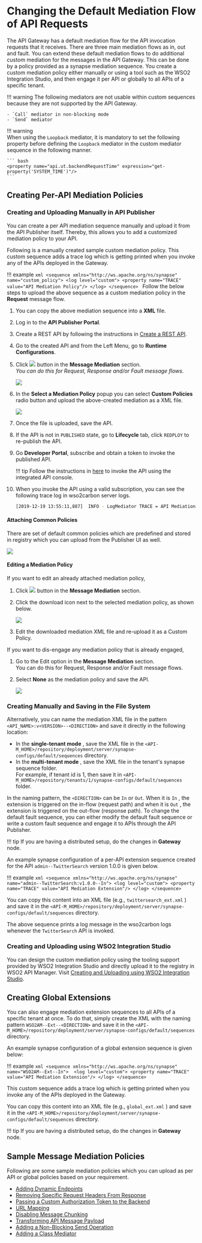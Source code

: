 # Changing the Default Mediation Flow of API Requests

The API Gateway has a default mediation flow for the API invocation requests that it receives. There are three main mediation
flows as in, out and fault. You can extend these default mediation flows to do additional custom mediation for the messages in the API Gateway. This can be done by a policy provided as a synapse mediation sequence. You create a custom mediation policy either manually or using a tool such as the WSO2 Integration Studio, and then engage it per API or globally to all APIs of a specific tenant. 

!!! warning
    The following mediators are not usable within custom sequences because they are not supported by the API Gateway.

    - `Call` mediator in non-blocking mode
    - `Send` mediator

!!! warning    
    When using the `Loopback` mediator, it is mandatory to set the following property before defining the `Loopback` 
    mediator in the custom mediator sequence in the following manner.

    ``` bash
    <property name="api.ut.backendRequestTime" expression="get-property('SYSTEM_TIME')"/>
    ```

## Creating Per-API Mediation Policies

### Creating and Uploading Manually in API Publisher

You can create a per API mediation sequence manually and upload it from the API Publisher itself. Thereby, this allows 
you to add a customized mediation policy to your API. 

Following is a manually created sample custom mediation policy. This custom sequence adds a trace log which is getting printed when you invoke any of the APIs deployed in the Gateway.

!!! example
    ```xml
    <sequence xmlns="http://ws.apache.org/ns/synapse" name="custom_policy">
      <log level="custom">
        <property name="TRACE" value="API Mediation Policy"/>
      </log>
    </sequence>
    ```
Follow the below steps to upload the above sequence as a custom mediation policy in the **Request** message flow.

1.  You can copy the above mediation sequence into a **XML** file.
2.  Log in to the **API Publisher Portal**.
3.  Create a REST API by following the instructions in [Create a REST API]({{base_path}}/Learn/DesignAPI/CreateAPI/create-a-rest-api/).
4.  Go to the created API and from the Left Menu, go to **Runtime Configurations**.
5.  Click [![]({{base_path}}/assets/img/Learn/APIGateway/MessageMediation/edit-button.png)]({{base_path}}/assets/img/Learn/APIGateway/MessageMediation/edit-button.png) button in the **Message Mediation** section.  
*You can do this for Request, Response and/or Fault message flows.*     
  
    [![]({{base_path}}/assets/img/Learn/APIGateway/MessageMediation/edit-mediation.png)]({{base_path}}/assets/img/Learn/APIGateway/MessageMediation/edit-mediation.png)  

6.  In the **Select a Mediation Policy** popup you can select **Custom Policies** radio button and upload the above-created mediation as a XML file.  

    [![]({{base_path}}/assets/img/Learn/APIGateway/MessageMediation/upload-mediation.png)]({{base_path}}/assets/img/Learn/APIGateway/MessageMediation/upload-mediation.png)

7.  Once the file is uploaded, save the API.

9.  If the API is not in `PUBLISHED` state, go to **Lifecycle** tab, click `REDPLOY` to re-publish the API. 

10. Go **Developer Portal**, subscribe and obtain a token to invoke the published API. 

    !!! tip
        Follow the instructions in [here]({{base_path}}/Learn/ConsumeAPI/InvokeApis/InvokeApisUsingTools/invoke-an-api-using-the-integrated-api-console/) to invoke the API using the integrated API console. 

8.  When you invoke the API using a valid subscription, you can see the following trace log in wso2carbon server logs.

    ```bash
    [2019-12-19 13:55:11,887]  INFO - LogMediator TRACE = API Mediation Policy
    ```

#### Attaching Common Policies

There are set of default common policies which are predefined and stored in registry which you can upload from the 
Publisher UI as well.

[![]({{base_path}}/assets/img/Learn/APIGateway/MessageMediation/common-policies.png)]({{base_path}}/assets/img/Learn/APIGateway/MessageMediation/common-policies.png)

#### Editing a Mediation Policy

If you want to edit an already attached mediation policy,

1.  Click [![]({{base_path}}/assets/img/Learn/APIGateway/MessageMediation/edit-button.png)]({{base_path}}/assets/img/Learn/APIGateway/MessageMediation/edit-button.png) button in the **Message Mediation** section. 

2.  Click the download icon next to the selected mediation policy, as shown below.  

    [![]({{base_path}}/assets/img/Learn/APIGateway/MessageMediation/download-and-edit-mediation.png)]({{base_path}}/assets/img/Learn/APIGateway/MessageMediation/download-and-edit-mediation.png)
    
2.  Edit the downloaded mediation XML file and re-upload it as a Custom Policy.

If you want to dis-engage any mediation policy that is already engaged,

1.  Go to the Edit option in the **Message Mediation** section.    
You can do this for Request, Response and/or Fault message flows.    

2.  Select **None** as the mediation policy and save the API.

    [![]({{base_path}}/assets/img/Learn/APIGateway/MessageMediation/non-mediation.png)]({{base_path}}/assets/img/Learn/APIGateway/MessageMediation/non-mediation.png)

### Creating Manually and Saving in the File System

Alternatively, you can name the mediation XML file in the pattern `<API_NAME>:v<VERSION>--<DIRECTION>` and save it directly in the following location:

-   In the **single-tenant mode** , save the XML file in the `<API-M_HOME>/repository/deployment/server/synapse-configs/default/sequences` directory.
-   In the **multi-tenant mode** , save the XML file in the tenant's synapse sequence folder.   
For example, if tenant id is 1, then save it in `<API-M_HOME>/repository/tenants/1/synapse-configs/default/sequences` folder.

In the naming pattern, the `<DIRECTION>` can be `In` or `Out`. When it is `In` , the extension is triggered on the in-flow (request path) and when it is `Out` , the extension is triggered on the out-flow (response path). To change the default fault sequence, you can either modify the default fault sequence or write a custom fault sequence and engage it to APIs through the API Publisher.

!!! tip
    If you are having a distributed setup, do the changes in **Gateway** node.

An example synapse configuration of a per-API extension sequence created for the API `admin--TwitterSearch` version 1.0.0 is given below.

!!! example
    ``` xml
    <sequence xmlns="http://ws.apache.org/ns/synapse" name="admin--TwitterSearch:v1.0.0--In">
      <log level="custom">
        <property name="TRACE" value="API Mediation Extension"/>
      </log>
    </sequence>
    ```

You can copy this content into an XML file (e.g., `twittersearch_ext.xml` ) and save it in the `<API-M_HOME>/repository/deployment/server/synapse-configs/default/sequences` directory.

The above sequence prints a log message in the wso2carbon logs whenever the `TwitterSearch` API is invoked.

### Creating and Uploading using WSO2 Integration Studio

You can design the custom mediation policy using the tooling support provided by WSO2 Integration Studio and directly upload it
to the registry in WSO2 API Manager. Visit [Creating and Uploading using WSO2 Integration Studio]({{base_path}}/Learn/APIGateway/MessageMediation/creating-and-uploading-using-integration-studio).

## Creating Global Extensions

You can also engage mediation extension sequences to all APIs of a specific tenant at once. To do that, simply create the XML with the naming pattern `WSO2AM--Ext--<DIRECTION>` and save it in the `<API-M_HOME>/repository/deployment/server/synapse-configs/default/sequences` directory.

An example synapse configuration of a global extension sequence is given below:

!!! example
    ``` xml
    <sequence xmlns="http://ws.apache.org/ns/synapse" name="WSO2AM--Ext--In"> 
      <log level="custom">
        <property name="TRACE" value="API Mediation Extension"/>
      </log>
    </sequence>
    ```

This custom sequence adds a trace log which is getting printed when you invoke any of the APIs deployed in the Gateway.

You can copy this content into an XML file (e.g., `global_ext.xml` ) and save it in the `<API-M_HOME>/repository/deployment/server/synapse-configs/default/sequences` directory.

!!! tip
    If you are having a distributed setup, do the changes in **Gateway** node.

## Sample Message Mediation Policies

Following are some sample mediation policies which you can upload as per API or global policies based on your requirement.

-   [Adding Dynamic Endpoints]({{base_path}}/Learn/APIGateway/MessageMediation/adding-dynamic-endpoints)
-   [Removing Specific Request Headers From Response]({{base_path}}/Learn/APIGateway/MessageMediation/removing-specific-request-headers-from-response)
-   [Passing a Custom Authorization Token to the Backend]({{base_path}}/Learn/APIGateway/MessageMediation/passing-a-custom-authorization-token-to-the-backend)
-   [URL Mapping]({{base_path}}/Learn/APIGateway/MessageMediation/mapping-the-parameters-of-your-backend-urls-with-the-api-publisher-urls)
-   [Disabling Message Chunking]({{base_path}}/Learn/APIGateway/MessageMediation/disabling-message-chunking)
-   [Transforming API Message Payload]({{base_path}}/Learn/APIGateway/MessageMediation/transforming-api-message-payload)
-   [Adding a Non-Blocking Send Operation]({{base_path}}/Learn/APIGateway/MessageMediation/adding-a-non-blocking-send-operation)
-   [Adding a Class Mediator]({{base_path}}/Learn/APIGateway/MessageMediation/adding-a-class-mediator)
